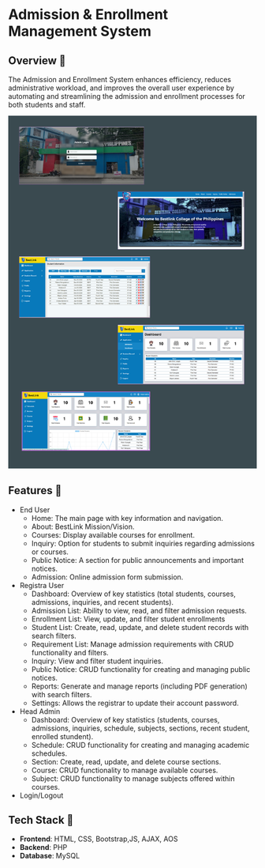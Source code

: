 # Admission & Enrollment Management System
## Overview 📌
The Admission and Enrollment System enhances efficiency, reduces administrative workload, and improves the overall user experience by automating and streamlining the admission and enrollment processes for both students and staff.

![Logo](Overview.png)

## Features 📌
 - End User
    - Home: The main page with key information and navigation.
    - About: BestLink Mission/Vision.
    - Courses: Display available courses for enrollment.
    - Inquiry: Option for students to submit inquiries regarding admissions or courses.
    - Public Notice: A section for public announcements and important notices.
    - Admission: Online admission form submission.
 - Registra User
    - Dashboard: Overview of key statistics (total students, courses, admissions, inquiries, and recent students).
    - Admission List: Ability to view, read, and filter admission requests.
    - Enrollment List: View, update, and filter student enrollments
    - Student List: Create, read, update, and delete student records with search filters.
    - Requirement List: Manage admission requirements with CRUD functionality and filters.
    - Inquiry: View and filter student inquiries.
    - Public Notice: CRUD functionality for creating and managing public notices.
    - Reports: Generate and manage reports (including PDF generation) with search filters.
    - Settings: Allows the registrar to update their account password.
 - Head Admin
    - Dashboard: Overview of key statistics (students, courses, admissions, inquiries, schedule, subjects, sections, recent student, enrolled stundent).
    - Schedule: CRUD functionality for creating and managing academic schedules.
    - Section: Create, read, update, and delete course sections.
    - Course: CRUD functionality to manage available courses.
    - Subject: CRUD functionality to manage subjects offered within courses.
 - Login/Logout

## Tech Stack 📌
- **Frontend**: HTML, CSS, Bootstrap,JS, AJAX, AOS
- **Backend**: PHP
- **Database**: MySQL
